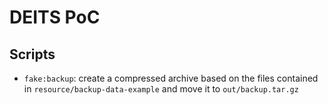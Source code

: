 # DEITS PoC

## Scripts

- `fake:backup`: create a compressed archive based on the files contained in `resource/backup-data-example` and move it to `out/backup.tar.gz`
